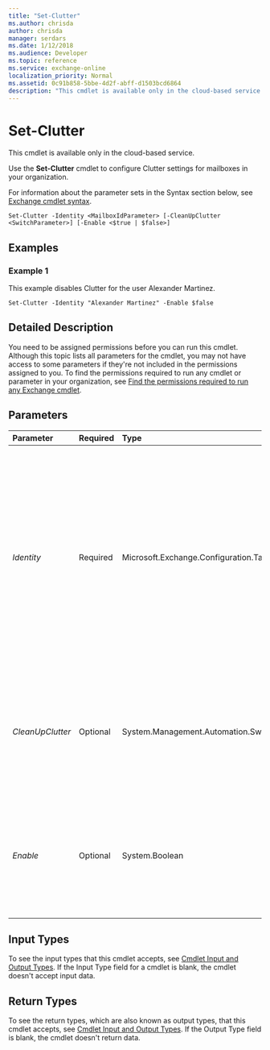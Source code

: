 ```yaml
---
title: "Set-Clutter"
ms.author: chrisda
author: chrisda
manager: serdars
ms.date: 1/12/2018
ms.audience: Developer
ms.topic: reference
ms.service: exchange-online
localization_priority: Normal
ms.assetid: 0c91b858-5bbe-4d2f-abff-d1503bcd6864
description: "This cmdlet is available only in the cloud-based service."
---
```


# Set-Clutter

This cmdlet is available only in the cloud-based service. 
  
Use the **Set-Clutter** cmdlet to configure Clutter settings for mailboxes in your organization.
  
For information about the parameter sets in the Syntax section below, see [Exchange cmdlet syntax](https://technet.microsoft.com/library/bb123552.aspx). 
  
```
Set-Clutter -Identity <MailboxIdParameter> [-CleanUpClutter <SwitchParameter>] [-Enable <$true | $false>]

```

## Examples
<a name="Examples"> </a>

### Example 1

This example disables Clutter for the user Alexander Martinez.
  
```
Set-Clutter -Identity "Alexander Martinez" -Enable $false
```

## Detailed Description
<a name="DetailedDescription"> </a>

You need to be assigned permissions before you can run this cmdlet. Although this topic lists all parameters for the cmdlet, you may not have access to some parameters if they're not included in the permissions assigned to you. To find the permissions required to run any cmdlet or parameter in your organization, see [Find the permissions required to run any Exchange cmdlet](https://technet.microsoft.com/library/mt432940.aspx). 
  
## Parameters
<a name="DetailedDescription"> </a>

|**Parameter**|**Required**|**Type**|**Description**|
|:-----|:-----|:-----|:-----|
| _Identity_ <br/> |Required  <br/> |Microsoft.Exchange.Configuration.Tasks.MailboxIdParameter  <br/> | The _Identity_parameter specifies the mailbox that you want to modify. You can use any value that uniquely identifies the mailbox.  <br/>  For example: <br/>  Name <br/>  Display name <br/>  Alias <br/>  Distinguished name (DN) <br/>  Canonical DN <br/>  _\<domain name\>_\ _\<account name\>_ <br/>  Email address <br/>  GUID <br/> **LegacyExchangeDN** <br/> **SamAccountName** <br/>  User ID or user principal name (UPN) <br/> |
| _CleanUpClutter_ <br/> |Optional  <br/> |System.Management.Automation.SwitchParameter  <br/> |The  _CleanUpClutter_switch specifies whether to move messages from the Clutter folder back to the Inbox. You don't need to specify a value with this switch.  <br/> This switch is useful for POP3 clients who can only retrieve messages from their Inbox.  <br/> |
| _Enable_ <br/> |Optional  <br/> |System.Boolean  <br/> | The _Enable_parameter specifies whether to enable or disable Clutter for the mailbox. Valid values are:  <br/>  `$true`: Clutter is enabled for the mailbox. This is the default value.  <br/>  `$false`: Clutter is disabled for the mailbox.  <br/> |
   
## Input Types
<a name="InputTypes"> </a>

To see the input types that this cmdlet accepts, see [Cmdlet Input and Output Types](http://go.microsoft.com/fwlink/p/?linkId=616387). If the Input Type field for a cmdlet is blank, the cmdlet doesn't accept input data. 
  
## Return Types
<a name="ReturnTypes"> </a>

To see the return types, which are also known as output types, that this cmdlet accepts, see [Cmdlet Input and Output Types](http://go.microsoft.com/fwlink/p/?linkId=616387). If the Output Type field is blank, the cmdlet doesn't return data. 
  


